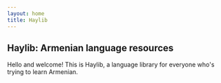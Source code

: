 ```yaml
---
layout: home
title: Haylib
---
```


## Haylib: Armenian language resources

Hello and welcome! This is Haylib, a language library for everyone who's trying to learn Armenian.

